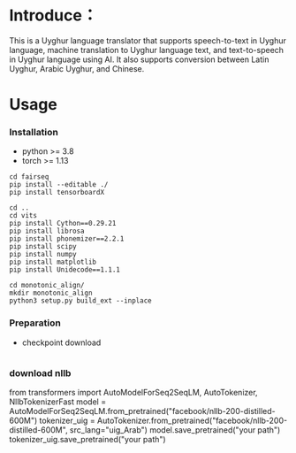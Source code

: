 
# Introduce：  
This is a Uyghur language translator that supports speech-to-text in Uyghur language, machine translation to Uyghur language text, and text-to-speech in Uyghur language using AI. It also supports conversion between Latin Uyghur, Arabic Uyghur, and Chinese.

# Usage
### Installation
- python >= 3.8  
- torch  >= 1.13  
```
cd fairseq
pip install --editable ./ 
pip install tensorboardX

cd ..
cd vits
pip install Cython==0.29.21
pip install librosa
pip install phonemizer==2.2.1
pip install scipy
pip install numpy
pip install matplotlib
pip install Unidecode==1.1.1

cd monotonic_align/
mkdir monotonic_align
python3 setup.py build_ext --inplace
```

### Preparation
- checkpoint download
```

```
### download nllb
from transformers import AutoModelForSeq2SeqLM, AutoTokenizer, NllbTokenizerFast
model = AutoModelForSeq2SeqLM.from_pretrained("facebook/nllb-200-distilled-600M")
tokenizer_uig = AutoTokenizer.from_pretrained("facebook/nllb-200-distilled-600M", src_lang="uig_Arab")
model.save_pretrained("your path")
tokenizer_uig.save_pretrained("your path")